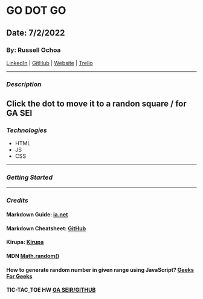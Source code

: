# **GO DOT GO**

## **Date: 7/2/2022**

### **By: Russell Ochoa**

[LinkedIn](https://www.linkedin.com/in/russell-ochoa-7a2a9516/) | [GitHub](https://github.com/russellgochoa) | [Website](https://www.eg15m.com/) | [Trello](https://trello.com/b/eNux0e9S/russell-ochoa)

---

### **_*Description*_**

## Click the dot to move it to a randon square / for GA SEI

### **_*Technologies*_**

- HTML
- JS
- CSS

---

### **_Getting Started_**

---

### **_Credits_**

#### **Markdown Guide:** **[ia.net](https://ia.net/)**

#### **Markdown Cheatsheet:** **[GitHub](https://github.com/)**

#### **Kirupa:** **[Kirupa](https://forum.kirupa.com/)**

#### **MDN** **[Math.random()](https://developer.mozilla.org/en-US/docs/Web/JavaScript/Reference/Global_Objects/Math/random)**

#### **How to generate random number in given range using JavaScript?** **[Geeks For Geeks](https://www.geeksforgeeks.org/how-to-generate-random-number-in-given-range-using-javascript/)**

#### **TIC-TAC_TOE HW** **[GA SEIR/GITHUB](https://github.com/SEI-R-6-21/u1_hw_tic_tac_toe)**
